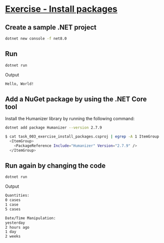 # [Exercise - Install packages](https://learn.microsoft.com/en-us/training/modules/dotnet-dependencies/3-exercise-dependency)

## Create a sample .NET project

```bash
dotnet new console -f net8.0
```

## Run

```bash
dotnet run
```

Output

```bash
Hello, World!
```

## Add a NuGet package by using the .NET Core tool

Install the Humanizer library by running the following command:

```bash
dotnet add package Humanizer --version 2.7.9
```

```bash
$ cat task_003_exercise_install_packages.csproj | egrep -A 1 ItemGroup
  <ItemGroup>
    <PackageReference Include="Humanizer" Version="2.7.9" />
  </ItemGroup>
```

## Run again by changing the code

```bash
dotnet run
```

Output

```bash
Quantities:
0 cases
1 case
5 cases

Date/Time Manipulation:
yesterday
2 hours ago
1 day
2 weeks
```
